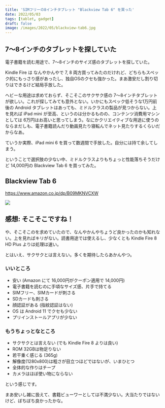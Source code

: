 ```yaml
---
title: 'SIMフリーの8インチタブレット "Blackview Tab 6" を買った'
date: 2022/05/03
tags: [tablet, gadget]
draft: false
image: /images/2022/05/blackview-tab6.jpg
---
```


## 7〜8インチのタブレットを探していた

電子書籍を読む用途で、7〜8インチのサイズ感のタブレットを探していた。

Kindle Fire は なんやかんやで 7, 8 両方買ってみたのだけれど、どちらもスペック的にもっさり感があったし、独自OSのクセも強かった。まあ激安だし割り切りはできるけど結局手放した。

ヘビーな用途は求めておらず、そこそこのサクサク感の 7〜8インチタブレットが欲しい。これが探してみても意外とない。いかにもスペック低そうな1万円前後の Android タブレットはあっても、ミドルクラスの製品が見つからない。上を見れば iPad mini が至高、というのは分かるものの、コンテンツ消費用マシンとしては 6万円はお高いと思ってしまう。なにかクリエイティブな用途に使うのならまだしも、電子書籍読んだり動画見たり寝転んでネット見たりするくらいだからなあ。

ていうか実際、iPad mini 6 を買って数週間で手放した。自分には持て余してしまう。

ということで選択肢の少ない中、ミドルクラスよりもちょっと性能落ちそうだけど 14,000円の Blackview Tab 6 を買ってみた。

## Blackview Tab 6

https://www.amazon.co.jp/dp/B09MKNVCXW

[![](https://m.media-amazon.com/images/I/61IRDcUKPdL._AC_SL640_.jpg)](https://www.amazon.co.jp/dp/B09MKNVCXW)

## 感想: そこそこですね！

や、そこそこのを求めていたので、なんやかんやちょうど良かったのかも知れない。上を見ればキリがない。読書用途では使えるし、少なくとも Kindle Fire 8 HD Plus よりは処理は速い。

とはいえ、サクサクとは言えない。多くを期待したらあかんやつ。

### いいところ

- 安い (Amazon にて 16,000円がクーポン適用で 14,000円)
- 電子書籍を読むのに手頃なサイズ感、片手で持てる
- SIMフリー、SIMカードが刺さる
- SDカードも刺さる
- 顔認証がある (指紋認証はない)
- OS は Android 11 でクセも少ない
- プリインストールアプリが少ない

### もうちょっとなところ

- サクサクとは言えない (でも Kindle Fire 8 よりは良い)
- ROM 32GBは物足りない
- 若干重く感じる (365g)
- 解像度(1280x800)は粗さが目立つほどではないが、いまひとつ
- 全体的な作りはチープ
- カメラはほぼ使い物にならない

という感じです。

まあ安いし雑に扱えて、書籍ビューワーとしては不満少ない。大当たりではないけど、ぼちぼち良かったかな。

